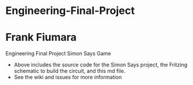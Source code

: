 # Engineering-Final-Project
# Frank Fiumara
Engineering Final Project Simon Says Game
* Above includes the source code for the Simon Says project, the Fritzing schematic to build the circuit, and this md file.
* See the wiki and issues for more information
